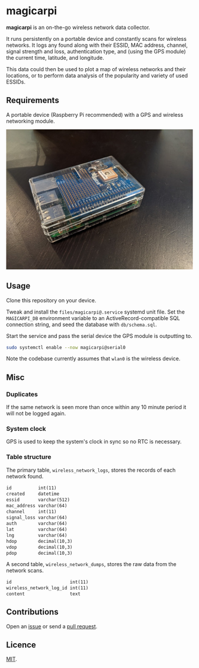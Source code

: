 # magicarpi

**magicarpi** is an on-the-go wireless network data collector.

It runs persistently on a portable device and constantly scans for wireless networks. It logs any found along with their ESSID, MAC address, channel, signal strength and loss, authentication type, and (using the GPS module) the current time, latitude, and longitude.

This data could then be used to plot a map of wireless networks and their locations, or to perform data analysis of the popularity and variety of used ESSIDs.

## Requirements

A portable device (Raspberry Pi recommended) with a GPS and wireless networking module.

![](images/pi.jpg)

## Usage

Clone this repository on your device.

Tweak and install the `files/magicarpi@.service` systemd unit file. Set the `MAGICARPI_DB` environment variable to an ActiveRecord-compatible SQL connection string, and seed the database with `db/schema.sql`.

Start the service and pass the serial device the GPS module is outputting to.

```bash
sudo systemctl enable --now magicarpi@serial0
```

Note the codebase currently assumes that `wlan0` is the wireless device.

## Misc

### Duplicates

If the same network is seen more than once within any 10 minute period it will not be logged again.

### System clock

GPS is used to keep the system's clock in sync so no RTC is necessary.

### Table structure

The primary table, `wireless_network_logs`, stores the records of each network found.

```
id          int(11)
created     datetime
essid       varchar(512)
mac_address varchar(64)
channel     int(11)
signal_loss varchar(64)
auth        varchar(64)
lat         varchar(64)
lng         varchar(64)
hdop        decimal(10,3)
vdop        decimal(10,3)
pdop        decimal(10,3)
```

A second table, `wireless_network_dumps`, stores the raw data from the network scans.

```
id                      int(11)
wireless_network_log_id int(11)
content                 text
```

## Contributions

Open an [issue](https://github.com/crdx/magicarpi/issues) or send a [pull request](https://github.com/crdx/magicarpi/pulls).

## Licence

[MIT](LICENCE.md).
